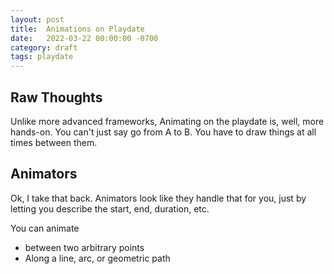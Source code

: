 ```yaml
---
layout: post
title:  Animations on Playdate
date:   2022-03-22 00:00:00 -0700
category: draft
tags: playdate
---
```


## Raw Thoughts

Unlike more advanced frameworks, Animating on the playdate is, well, more
hands-on. You can't just say go from A to B. You have to draw things at all
times between them.


## Animators
Ok, I take that back. Animators look like they handle that for you, just by letting you describe the start, end, duration, etc.

You can animate
- between two arbitrary points
- Along a line, arc, or geometric path
